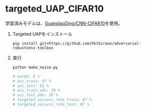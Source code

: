 # targeted_UAP_CIFAR10

学習済みモデルは、[GuanqiaoDing/CNN-CIFAR10](https://github.com/GuanqiaoDing/CNN-CIFAR10)を使用。

1. Targeted UAPをインストール

    `pip install git+https://github.com/hkthirano/adversarial-robustness-toolbox`

1. 実行

    ```sh
    python make_noise.py

    # norm2: 6 %
    # acc_train: 97 %
    # acc_test: 91 %
    # acc_train_adv: 18 %
    # acc_test_adv: 18 %
    # targeted_success_rate_train: 87 %
    # targeted_success_rate_test: 87 %
    ```
